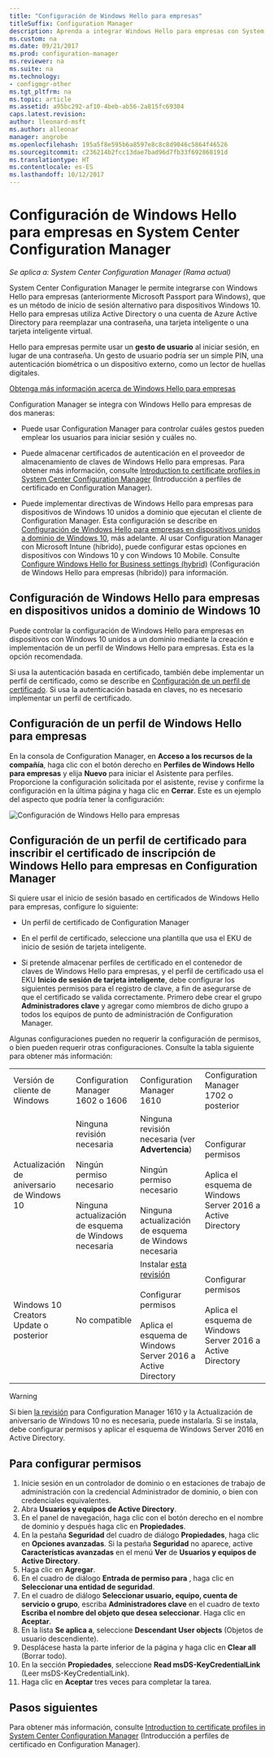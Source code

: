 ```yaml
---
title: "Configuración de Windows Hello para empresas"
titleSuffix: Configuration Manager
description: Aprenda a integrar Windows Hello para empresas con System Center Configuration Manager.
ms.custom: na
ms.date: 09/21/2017
ms.prod: configuration-manager
ms.reviewer: na
ms.suite: na
ms.technology:
- configmgr-other
ms.tgt_pltfrm: na
ms.topic: article
ms.assetid: a95bc292-af10-4beb-ab56-2a815fc69304
caps.latest.revision: 
author: lleonard-msft
ms.author: alleonar
manager: angrobe
ms.openlocfilehash: 195a5f8e595b6a8597e8c8c8d9046c5864f46526
ms.sourcegitcommit: c236214b2fcc13dae7bad96d7fb33f692868191d
ms.translationtype: HT
ms.contentlocale: es-ES
ms.lasthandoff: 10/12/2017
---
```

# <a name="windows-hello-for-business-settings-in-system-center-configuration-manager"></a>Configuración de Windows Hello para empresas en System Center Configuration Manager

*Se aplica a: System Center Configuration Manager (Rama actual)*

System Center Configuration Manager le permite integrarse con Windows Hello para empresas (anteriormente Microsoft Passport para Windows), que es un método de inicio de sesión alternativo para dispositivos Windows 10. Hello para empresas utiliza Active Directory o una cuenta de Azure Active Directory para reemplazar una contraseña, una tarjeta inteligente o una tarjeta inteligente virtual.  

Hello para empresas permite usar un **gesto de usuario** al iniciar sesión, en lugar de una contraseña. Un gesto de usuario podría ser un simple PIN, una autenticación biométrica o un dispositivo externo, como un lector de huellas digitales.

[Obtenga más información acerca de Windows Hello para empresas](https://docs.microsoft.com/windows/access-protection/hello-for-business/hello-identity-verification)

 Configuration Manager se integra con Windows Hello para empresas de dos maneras:  

-   Puede usar Configuration Manager para controlar cuáles gestos pueden emplear los usuarios para iniciar sesión y cuáles no.  

-   Puede almacenar certificados de autenticación en el proveedor de almacenamiento de claves de Windows Hello para empresas. Para obtener más información, consulte [Introduction to certificate profiles in System Center Configuration Manager](introduction-to-certificate-profiles.md) (Introducción a perfiles de certificado en Configuration Manager).  

- Puede implementar directivas de Windows Hello para empresas para dispositivos de Windows 10 unidos a dominio que ejecutan el cliente de Configuration Manager. Esta configuración se describe en [Configuración de Windows Hello para empresas en dispositivos unidos a dominio de Windows 10](#configure-windows-hello-for-business-on-domain-joined-windows-10-devices), más adelante. Al usar Configuration Manager con Microsoft Intune (híbrido), puede configurar estas opciones en dispositivos con Windows 10 y con Windows 10 Mobile. Consulte [Configure Windows Hello for Business settings (hybrid)](../../mdm/deploy-use/windows-hello-for-business-settings.md) (Configuración de Windows Hello para empresas (híbrido)) para información.

## <a name="configure-windows-hello-for-business-on-domain-joined-windows-10-devices"></a>Configuración de Windows Hello para empresas en dispositivos unidos a dominio de Windows 10
Puede controlar la configuración de Windows Hello para empresas en dispositivos con Windows 10 unidos a un dominio mediante la creación e implementación de un perfil de Windows Hello para empresas. Esta es la opción recomendada.


Si usa la autenticación basada en certificado, también debe implementar un perfil de certificado, como se describe en [Configuración de un perfil de certificado](#configure-a-certificate-profile). Si usa la autenticación basada en claves, no es necesario implementar un perfil de certificado.

## <a name="configure-a-windows-hello-for-business-profile"></a>Configuración de un perfil de Windows Hello para empresas  

En la consola de Configuration Manager, en **Acceso a los recursos de la compañía**, haga clic con el botón derecho en **Perfiles de Windows Hello para empresas** y elija **Nuevo** para iniciar el Asistente para perfiles. Proporcione la configuración solicitada por el asistente, revise y confirme la configuración en la última página y haga clic en **Cerrar**. Este es un ejemplo del aspecto que podría tener la configuración:  

![Configuración de Windows Hello para empresas](../media/Hello-for-Business-settings.png)

## <a name="configure-a-certificate-profile-to-enroll-the-windows-hello-for-business-enrollment-certificate-in-configuration-manager"></a>Configuración de un perfil de certificado para inscribir el certificado de inscripción de Windows Hello para empresas en Configuration Manager  
 Si quiere usar el inicio de sesión basado en certificados de Windows Hello para empresas, configure lo siguiente:  

-   Un perfil de certificado de Configuration Manager  

-   En el perfil de certificado, seleccione una plantilla que usa el EKU de inicio de sesión de tarjeta inteligente.  

-   Si pretende almacenar perfiles de certificado en el contenedor de claves de Windows Hello para empresas, y el perfil de certificado usa el EKU **Inicio de sesión de tarjeta inteligente**, debe configurar los siguientes permisos para el registro de clave, a fin de asegurarse de que el certificado se valida correctamente.
Primero debe crear el grupo **Administradores clave** y agregar como miembros de dicho grupo a todos los equipos de punto de administración de Configuration Manager.

Algunas configuraciones pueden no requerir la configuración de permisos, o bien pueden requerir otras configuraciones. Consulte la tabla siguiente para obtener más información:

|||||
|-|-|-|-|
|Versión de cliente de Windows|Configuration Manager 1602 o 1606|Configuration Manager 1610|Configuration Manager 1702 o posterior|
|Actualización de aniversario de Windows 10|Ninguna revisión necesaria<br><br>Ningún permiso necesario<br><br>Ninguna actualización de esquema de Windows necesaria|Ninguna revisión necesaria (ver **Advertencia**)<br><br>Ningún permiso necesario<br><br>Ninguna actualización de esquema de Windows necesaria|Configurar permisos<br><br>Aplica el esquema de Windows Server 2016 a Active Directory|
|Windows 10 Creators Update o posterior|No compatible|Instalar [esta revisión](https://support.microsoft.com/help/4010155/update-rollup-for-system-center-configuration-manager-current-branch-v)<br><br>Configurar permisos<br><br>Aplica el esquema de Windows Server 2016 a Active Directory|Configurar permisos<br><br>Aplica el esquema de Windows Server 2016 a Active Directory|

> [!WARNING]
> Si bien [la revisión](https://support.microsoft.com/help/4010155/update-rollup-for-system-center-configuration-manager-current-branch-v) para Configuration Manager 1610 y la Actualización de aniversario de Windows 10 no es necesaria, puede instalarla.  Si se instala, debe configurar permisos y aplicar el esquema de Windows Server 2016 en Active Directory.

## <a name="to-configure-permissions"></a>Para configurar permisos

1.  Inicie sesión en un controlador de dominio o en estaciones de trabajo de administración con la credencial Administrador de dominio, o bien con credenciales equivalentes.
2.  Abra **Usuarios y equipos de Active Directory**.
3.  En el panel de navegación, haga clic con el botón derecho en el nombre de dominio y después haga clic en **Propiedades**.
4.  En la pestaña **Seguridad** del cuadro de diálogo *<domain name>* **Propiedades**, haga clic en **Opciones avanzadas**. Si la pestaña **Seguridad** no aparece, active **Características avanzadas** en el menú **Ver** de **Usuarios y equipos de Active Directory**.
5.  Haga clic en **Agregar**.
6.  En el cuadro de diálogo **Entrada de permiso para** *<domain name>*, haga clic en **Seleccionar una entidad de seguridad**.
7.  En el cuadro de diálogo **Seleccionar usuario, equipo, cuenta de servicio o grupo**, escriba **Administradores clave** en el cuadro de texto **Escriba el nombre del objeto que desea seleccionar**.  Haga clic en **Aceptar**.
8.  En la lista **Se aplica a**, seleccione **Descendant User objects** (Objetos de usuario descendiente).
9.  Desplácese hasta la parte inferior de la página y haga clic en **Clear all** (Borrar todo).
10. En la sección **Propiedades**, seleccione **Read msDS-KeyCredentialLink** (Leer msDS-KeyCredentialLink).
11. Haga clic en **Aceptar** tres veces para completar la tarea.


## <a name="next-steps"></a>Pasos siguientes

Para obtener más información, consulte [Introduction to certificate profiles in System Center Configuration Manager](introduction-to-certificate-profiles.md) (Introducción a perfiles de certificado en Configuration Manager).  




